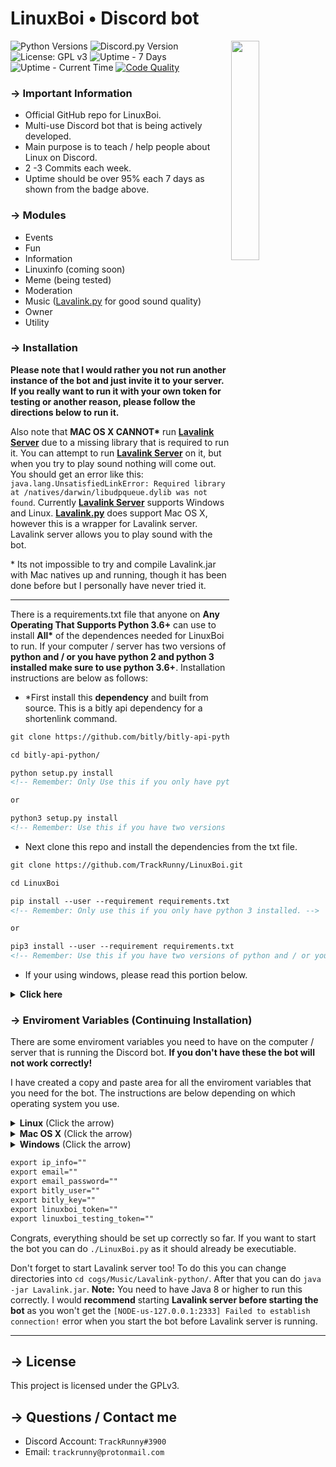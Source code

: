 <!-- MAIN TITLE -->
# LinuxBoi • Discord bot

<!-- LINUX BOI PICTURE -->
  <img align="right" src="https://i.imgur.com/aiIXeCJ.png" width=30%>

<!-- BADGES -->
  ![Python Versions](https://img.shields.io/badge/python-3.6%20%7C%203.7-blue?style=flat-square)
  ![Discord.py Version](https://img.shields.io/badge/discord.py-1.2.4-blue?style=flat-square)
  ![License: GPL v3](https://img.shields.io/badge/License-GPLv3-blue.svg?style=flat-square)
  ![Uptime - 7 Days](https://img.shields.io/uptimerobot/ratio/7/m783522026-b61cac99a2e1ba3a3d6f251c?style=flat-square)
  ![Uptime - Current Time](https://img.shields.io/uptimerobot/status/m783522026-b61cac99a2e1ba3a3d6f251c?style=flat-square)
  <a href="https://app.codacy.com/manual/TrackRunny/Discord-Selfbot/dashboard?bid=14423857&token=vnDn11JbhCP7nhu">![Code Quality](https://img.shields.io/codacy/grade/179a29ed15bb40b5b0eed2b695791f94?style=flat-square)</a>  

<!-- KEY INFORMATION HEADER -->
### →  Important Information

  * Official GitHub repo for LinuxBoi.
  * Multi-use Discord bot that is being actively developed.
  * Main purpose is to teach / help people about Linux on Discord.
  * 2 -3 Commits each week.
  * Uptime should be over 95% each 7 days as shown from the badge above.

<!-- MODULES HEADER -->
### → Modules

  * Events  
  * Fun
  * Information
  * Linuxinfo (coming soon)
  * Meme (being tested)
  * Moderation
  * Music ([Lavalink.py](https://github.com/Devoxin/Lavalink.py "Lavalink.py") for good sound quality)
  * Owner
  * Utility

<!-- INSTALLATION HEADER -->
### → Installation

  **Please note that I would rather you not run another instance of the bot and just invite it to your server. If you really want to run it with your own token for testing or another reason, please follow the directions below to run it.**

  Also note that **MAC OS X CANNOT\*** run [**Lavalink Server**](https://github.com/Devoxin/Lavalink.py "Lavalink.py") due to a missing library that is required to run it. You can attempt to run [**Lavalink Server**](https://github.com/Devoxin/Lavalink.py "Lavalink.py") on it, but when you try to play sound nothing will come out. You should get an error like this: `java.lang.UnsatisfiedLinkError: Required library at /natives/darwin/libudpqueue.dylib was not found`. Currently [**Lavalink Server**](https://github.com/Devoxin/Lavalink.py "Lavalink.py") supports Windows and Linux.
  [**Lavalink.py**](https://github.com/Devoxin/Lavalink.) does support Mac OS X, however this is a wrapper for Lavalink server. Lavalink server allows you to play sound with the bot.

  \* Its not impossible to try and compile Lavalink.jar with Mac natives up and running, though it has been done before but I personally have never tried it.

---

  <!-- Installation Instructions -->
  There is a requirements.txt file that anyone on **Any Operating That Supports Python 3.6+** can use to install **All\*** of the dependences needed for LinuxBoi to run. If your computer / server has two versions of **python and / or you have python 2 and python 3 installed make sure to use python 3.6+**. Installation instructions are below as follows:

  * \*First install this **dependency** and built from source. This is a bitly api dependency for a shortenlink command.

  ```markdown
  git clone https://github.com/bitly/bitly-api-python.git

  cd bitly-api-python/

  python setup.py install
  <!-- Remember: Only Use this if you only have python 3 installed. -->

  or

  python3 setup.py install
  <!-- Remember: Use this if you have two versions of python and / or you have python 2 and python 3. -->

  ```

  * Next clone this repo and install the dependencies from the txt file.

  ```markdown
  git clone https://github.com/TrackRunny/LinuxBoi.git

  cd LinuxBoi

  pip install --user --requirement requirements.txt
  <!-- Remember: Only use this if you only have python 3 installed. -->

  or

  pip3 install --user --requirement requirements.txt
  <!-- Remember: Use this if you have two versions of python and / or you have python 2 and python 3. -->  
  ```

  <!-- Windows Microsoft Visual C++ 14.0 Error -->
  * If your using windows, please read this portion below.

  <details>
    <summary><b>Click here</b></summary>
    <h3>• Error: Microsoft Visual C++ 14.0 is required.</h3>
    <p>Note, some users may recieve this error above when trying to install the dependences from the requirements.txt file. This happens when you are trying to build and install the <b>Pycosat</b> pip module. If this happens to you, please follow the instructions below.</p>
  
  1. Download the compiled **Pycosat** file for your Python version and windows architecture.
      * [**Pycosat | Python 3.6 | Win32**](https://download.lfd.uci.edu/pythonlibs/g5apjq5m/pycosat-0.6.3-cp36-cp36m-win32.whl)
      * [**Pycosat | Python 3.6 | Win64**](https://download.lfd.uci.edu/pythonlibs/g5apjq5m/pycosat-0.6.3-cp36-cp36m-win_amd64.whl)
      * [**Pycosat | Python 3.7 | Win32**](https://download.lfd.uci.edu/pythonlibs/g5apjq5m/pycosat-0.6.3-cp37-cp37m-win32.whl)
      * [**Pycosat | Python 3.7 | Win64**](https://download.lfd.uci.edu/pythonlibs/g5apjq5m/pycosat-0.6.3-cp37-cp37m-win_amd64.whl)
  2. Change directories into the downloaded file.
  3. Install the compiled pip module.

  ```markdown
    pip install pycosat-0.6.3-cp36-cp36m-win32.whl
    <!-- Win32 | Python 3.6 -->

    pip install pycosat-0.6.3-cp36-cp36m-win_amd64.whl
    <!-- Win64 | Python 3.6 -->

    ---

    pip install pycosat-0.6.3-cp37-cp37m-win32.whl
    <!-- Win32 | Python 3.7 -->

    pip install pycosat-0.6.3-cp37-cp37m-win_amd64.whl
    <!-- Win64 | Python 3.7 -->

    or

    pip3 install pycosat-0.6.3-cp36-cp36m-win32.whl
    <!-- Win32 | Python 3.6 | pip3 -->

    pip3 install pycosat-0.6.3-cp36-cp36m-win_amd64.whl
    <!-- Win64 | Python 3.6 | pip3 -->

    ---

    pip3 install pycosat-0.6.3-cp37-cp37m-win32.whl
    <!-- Win32 | Python 3.7 | pip3 -->

    pip3 install pycosat-0.6.3-cp37-cp37m-win_amd64.whl
    <!-- Win64 | Python 3.7 | pip3 -->
  ```

  </details>

<!-- Installation with Enviroment Variables-->
### → Enviroment Variables (Continuing Installation)

  There are some enviroment variables you need to have on the computer / server that is running the Discord bot. **If you don't have these the bot will not work correctly!**

  I have created a copy and paste area for all the enviroment variables that you need for the bot. The instructions are below depending on which operating system you use.

  <details>
    <summary><b>Linux</b> (Click the arrow)</summary>
    <h3>• Enviroment Variables On Linux</h3>
    <p>Linux: Put the variables at the end of your <b>.bashrc</b> file. The <b>.bashrc</b> file is located in your home directory. You can copy and paste these and put in the values. These are located under the Windows instructions inside the code block.</p>
    <p>Here is an example of what it should look like.</p>
    <img src="https://i.imgur.com/RC1yyTf.jpg">
  </details>

  <details>
    <summary><b>Mac OS X</b> (Click the arrow)</summary>
    <h3>• Enviroment Variables On Mac</h3>
    <p>Mac OS X: Put the variables at the end of your <b>.bash_profile</b> file. The <b>.bash_profile</b> is located in your home directory. You can copy and paste these and put in the values. These are located under the Windows instructions inside the code block.</p>
    <p>Here is an example of what it should look like.</p>
    <img src="https://i.imgur.com/RC1yyTf.jpg">
  </details>

  <details>
    <summary><b>Windows</b> (Click the arrow)</summary>
    <h3>• Enviroment Variables On Windows</h3>
    <p>Windows: The process is a little more difficult on Windows. Please watch <a href="https://www.youtube.com/watch?v=IolxqkL7cD8">this</a> video so you can export these values on your Windows Operating System. Skip to <b>1:19</b> if you want to see how he does it. Make sure to keep the enviroment variables with the same name or they won't work. The variable names are inside the code block just under this piece of text.</p>
  </details>
  
  ```markdown
  export ip_info=""
  export email=""
  export email_password=""
  export bitly_user=""
  export bitly_key=""
  export linuxboi_token=""
  export linuxboi_testing_token=""
  ```

  Congrats, everything should be set up correctly so far. If you want to start the bot you can do `./LinuxBoi.py` as it should already be executiable.

  Don't forget to start Lavalink server too! To do this you can change directories into `cd cogs/Music/Lavalink-python/`. After that you can do `java -jar Lavalink.jar`. **Note:** You need to have Java 8 or higher to run this correctly. I would **recommend** starting **Lavalink server before starting the bot** as you won't get the `[NODE-us-127.0.0.1:2333] Failed to establish connection!` error when you start the bot before Lavalink server is running.

---

<!-- LICENSE INFO -->
## → License

  This project is licensed under the GPLv3.

<!-- END OF README -->
## → Questions / Contact me

  * Discord Account: `TrackRunny#3900`
  * Email: `trackrunny@protonmail.com`
